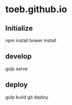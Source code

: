 # toeb.github.io

## Initialize

npm install
bower install


## develop

gulp serve


## deploy

gulp build
git deploy